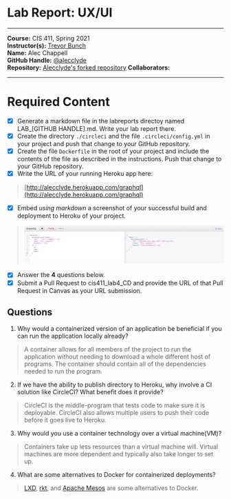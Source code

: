 # Lab Report: UX/UI
___
**Course:** CIS 411, Spring 2021  
**Instructor(s):** [Trevor Bunch](https://github.com/trevordbunch)  
**Name:** Alec Chappell  
**GitHub Handle:** [@alecclyde](https://github.com/alecclyde)  
**Repository:** [Alecclyde's forked repository](https://github.com/alecclyde/cis411_lab4_CD)
**Collaborators:** 
___

# Required Content

- [x] Generate a markdown file in the labreports directoy named LAB_[GITHUB HANDLE].md. Write your lab report there.
- [x] Create the directory ```./circleci``` and the file ```.circleci/config.yml``` in your project and push that change to your GitHub repository.
- [x] Create the file ```Dockerfile``` in the root of your project and include the contents of the file as described in the instructions. Push that change to your GitHub repository.
- [x] Write the URL of your running Heroku app here:  

> [http://alecclyde.herokuapp.com/graphql](http://alecclyde.herokuapp.com/graphql)
- [x] Embed _using markdown_ a screenshot of your successful build and deployment to Heroku of your project.  
> ![Successful Build](../assets/alecclyde_graphiQLRegistration.png)
- [x] Answer the **4** questions below.
- [x] Submit a Pull Request to cis411_lab4_CD and provide the URL of that Pull Request in Canvas as your URL submission.

## Questions
1. Why would a containerized version of an application be beneficial if you can run the application locally already?
> A container allows for all members of the project to run the application without needing to download a whole different host of programs. The container should contain all of the dependencies needed to run the program.
2. If we have the ability to publish directory to Heroku, why involve a CI solution like CircleCI? What benefit does it provide?
> CircleCI is the middle-program that tests code to make sure it is deployable. CircleCI also allows multiple users to push their code before it goes live to Heroku. 
3. Why would you use a container technology over a virtual machine(VM)?
> Containers take up less resources than a virtual machine will. Virtual machines are more dependent and typically also take longer to set up.
4. What are some alternatives to Docker for containerized deployments?
> [LXD](https://linuxcontainers.org/), [rkt](https://www.openshift.com/learn/topics/rkt), and [Apache Mesos](http://mesos.apache.org/) are some alternatives to Docker.